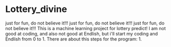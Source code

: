 # Lottery_divine
just for fun, do not believe it!!!
just for fun, do not believe it!!!
just for fun, do not believe it!!!
This is a machine learning project for lottery predict!
I am not good at coding, and also not good at Endlish, but i'll start my coding and Endlish from 0 to 1.
There are about this steps for the program:
1.
